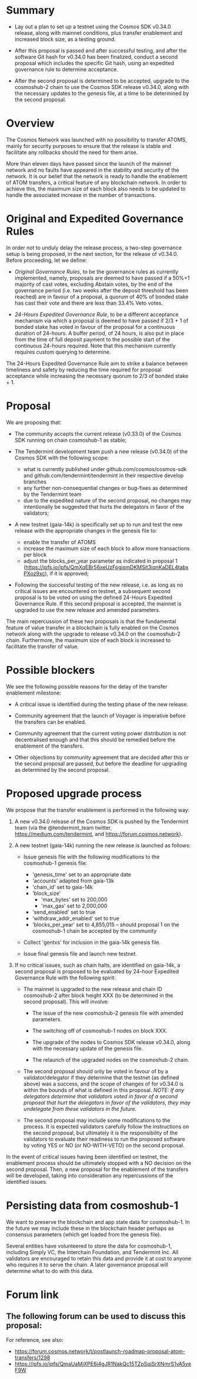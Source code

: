 # Summary

  * Lay out a plan to set up a testnet using the Cosmos SDK v0.34.0 release, along with mainnet conditions, plus transfer enablement and increased block size, as a testing ground.

  * After this proposal is passed and after successful testing, and after the software Git hash for v0.34.0 has been finalized, conduct a second proposal which includes the specific Git hash, using an expedited governance rule to determine acceptance.

  * After the second proposal is determined to be accepted, upgrade to the cosmoshub-2 chain to use the Cosmos SDK release v0.34.0, along with the necessary updates to the genesis file, at a time to be determined by the second proposal.

# Overview

The Cosmos Network was launched with no possibility to transfer ATOMS, mainly for security purposes to ensure that the release is stable and facilitate any rollbacks should the need for them arise.

More than eleven days have passed since the launch of the mainnet network and no faults have appeared in the stability and security of the network. It is our belief that the network is ready to handle the enablement of ATOM transfers, a critical feature of any blockchain network. In order to achieve this, the maximum size of each block also needs to be updated to handle the associated increase in the number of transactions.

# Original and Expedited Governance Rules

In order not to unduly delay the release process, a two-step governance setup is being proposed, in the next section, for the release of v0.34.0. Before proceeding, let we define:

 * *Original Governance Rules*, to be the governance rules as currently implemented, namely, proposals are deemed to have passed if a 50%+1 majority of cast votes, excluding Abstain votes, by the end of the governance period (i.e. two weeks after the deposit threshold has been reached) are in favour of a proposal, a quorum of 40% of bonded stake has cast their vote and there are less than 33.4% Veto votes.

 * *24-Hours Expedited Governance Rule*, to be a different acceptance mechanism via which a proposal is deemed to have passed if 2/3 + 1 of bonded stake has voted in favour of the proposal for a continuous duration of 24-hours. A buffer period, of 24 hours, is also put in place from the time of full deposit payment to the possible start of the continuous 24-hours required. Note that this mechanism currently requires custom querying to determine.

The 24-Hours Expedited Governance Rule aim to strike a balance between timeliness and safety by reducing the time required for proposal acceptance while increasing the necessary quorum to 2/3 of bonded stake + 1.


# Proposal

We are proposing that:

  * The community accepts the current release (v0.33.0) of the Cosmos SDK running on chain cosmoshub-1 as stable;

  * The Tendermint development team push a new release (v0.34.0) of the Cosmos SDK with the following scope:
    - what is currently published under github.com/cosmos/cosmos-sdk and github.com/tendermint/tendermint in their respective develop branches
    - any further non-consequential changes or bug-fixes as determined by the Tendermint team
    - due to the expedited nature of the second proposal, no changes may intentionally be suggested that hurts the delegators in favor of the validators;

  * A new testnet (gaia-14k) is specifically set up to run and test the new release with the appropriate changes in the genesis file to:
    - enable the transfer of ATOMS
    - increase the maximum size of each block to allow more transactions per block
    - adjust the blocks_per_year parameter as indicated in proposal 1 (https://ipfs.io/ipfs/QmXqEBr56xeUzFpgjsmDKMSit3iqnKaDEL4tabxPXoz9xc), if it is approved;

  * Following the successful testing of the new release, i.e. as long as no critical issues are encountered on testnet, a subsequent second proposal is to be voted on using the defined 24-Hours Expedited Governance Rule. If this second proposal is accepted, the mainnet is upgraded to use the new release and amended parameters.

The main repercussion of these two proposals is that the fundamental feature of value transfer in a blockchain is fully enabled on the Cosmos network along with the upgrade to release v0.34.0 on the cosmoshub-2 chain. Furthermore, the maximum size of each block is increased to facilitate the transfer of value.

# Possible blockers

We see the following possible reasons for the delay of the transfer enablement milestone:

  * A critical issue is identified during the testing phase of the new release.

  * Community agreement that the launch of Voyager is imperative before the transfers can be enabled.
 
  * Community agreement that the current voting power distribution is not decentralised enough and that this should be remedied before the enablement of the transfers.
  
  * Other objections by community agreement that are decided after this or the second proposal are passed, but before the deadline for upgrading as determined by the second proposal.

# Proposed upgrade process

We propose that the transfer enablement is performed in the following way:

  1. A new v0.34.0 release of the Cosmos SDK is pushed by the Tendermint team (via the @tendermint_team twitter, https://medium.com/tendermint, and https://forum.cosmos.network).

  2. A new testnet (gaia-14k) running the new release is launched as follows:
      * Issue genesis file with the following modifications to the cosmoshub-1 genesis file:
        * 'genesis_time' set to an appropriate date
        * 'accounts' adapted from gaia-13k
        * 'chain_id' set to gaia-14k
        * 'block_size'
          - 'max_bytes' set to 200,000
          - 'max_gas' set to 2,000,000
        * 'send_enabled' set to true
        * 'withdraw_addr_enabled' set to true
        * 'blocks_per_year' set to 4,855,015 – should proposal 1 on the cosmoshub-1 chain be accepted by the community

      * Collect 'gentxs' for inclusion in the gaia-14k genesis file.
    
      * Issue final genesis file and launch new testnet.

  3. If no critical issues, such as chain halts, are identified on gaia-14k, a second proposal is proposed to be evaluated by 24-hour Expedited Governance Rule with the following spirit:
      * The mainnet is upgraded to the new release and chain ID cosmoshub-2 after block height XXX (to be determined in the second proposal).  This will involve:
    
        * The issue of the new cosmoshub-2 genesis file with amended parameters.
    
        * The switching off of cosmoshub-1 nodes on block XXX.
    
        * The upgrade of the nodes to Cosmos SDK release v0.34.0, along with the necessary update of the genesis file.
      
        * The relaunch of the upgraded nodes on the cosmoshub-2 chain.
  
      * The second proposal should only be voted in favour of by a validator/delegator if they determine that the testnet (as defined above) was a success, and the scope of changes of for v0.34.0 is within the bounds of what is defined in this proposal. _NOTE: If any delegators determine that validators voted in favor of a second proposal that hurt the delegators in favor of the validators, they may undelegate from these validators in the future._
    
      * The second proposal may include some modifications to the process.  It is expected validators carefully follow the instructions on the second proposal, but ultimately it is the responsibility of the validators to evaluate their readiness to run the proposed software by voting YES or NO (or NO-WITH-VETO) on the second proposal.

In the event of critical issues having been identified on testnet, the enablement process should be ultimately stopped with a NO decision on the second proposal. Then, a new proposal for the enablement of the transfers will be developed, taking into consideration any repercussions of the identified issues.

# Persisting data from cosmoshub-1

We want to preserve the blockchain and app state data for cosmoshub-1.  In the future we may include these in the blockchain header perhaps as consensus parameters (which get loaded from the genesis file).

Several entities have volunteered to store the data for cosmoshub-1, including Simply VC, the Interchain Foundation, and Tendermint Inc.  All validators are encouraged to retain this data and provide it at cost to anyone who requires it to serve the chain.  A later governance proposal will determine what to do with this data.

# Forum link

The following forum can be used to discuss this proposal:
  - 

For reference, see also:
  - https://forum.cosmos.network/t/postlaunch-roadmap-proposal-atom-transfers/1298
  - https://ipfs.io/ipfs/QmaUaMjXPE6i4gJR1NakQc15TZpSqjSrXNmrS1vA5veF9W
